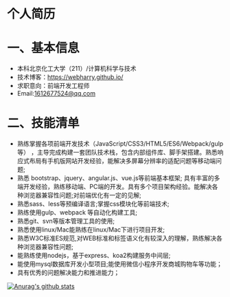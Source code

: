 # 个人简历
# 一、基本信息
- 本科北京化工大学（211）/计算机科学与技术
- 技术博客：https://webharry.github.io/
- 求职意向：前端开发工程师
- Email:1612677524@qq.com

# 二、技能清单
- 熟练掌握各项前端开发技术（JavaScript/CSS3/HTML5/ES6/Webpack/gulp
等） ，主导完成构建一套团队技术栈，包含内部组件库、脚手架搭建。熟悉响应式布局有手机版网站开发经验，能解决多屏幕分辨率的适配问题等移动端问题;
- 熟悉 bootstrap、jquery、angular.js、vue.js等前端基本框架; 具有丰富的多端开发经验，熟练移动端、PC端的开发。具有多个项目架构经验。能解决各种浏览器兼容性问题;对前端优化有一定的见解;
- 熟悉sass、less等预编译语言;掌握css模块化等前端技术;
- 熟练使用gulp、webpack 等自动化构建工具;
- 熟悉git、svn等版本管理工具的使用;
- 熟悉使用linux/Mac能熟练在linux/Mac下进行项目开发;
- 熟悉W3C标准ES规范,对WEB标准和标签语义化有较深入的理解，熟练解决各种浏览器兼容性问题;
- 能熟练使用nodejs，基于express、koa2构建服务中间层;
- 能使用mysql数据库开发小型项目;能使用微信小程序开发商城购物车等功能；
- 具有优秀的问题解决能力和推进能力；


[![Anurag's github stats](https://github-readme-stats.vercel.app/api?username=webharry)](https://github.com/webharry/github-readme-stats)

